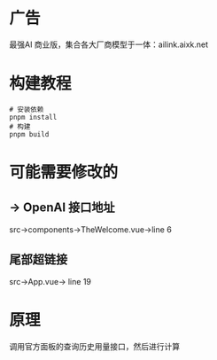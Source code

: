 # 广告
最强AI 商业版，集合各大厂商模型于一体：ailink.aixk.net
# 构建教程
```shell
# 安装依赖
pnpm install
# 构建
pnpm build
```

# 可能需要修改的
## -> OpenAI 接口地址
src->components->TheWelcome.vue->line 6

## 尾部超链接
src->App.vue-> line 19

# 原理
调用官方面板的查询历史用量接口，然后进行计算
